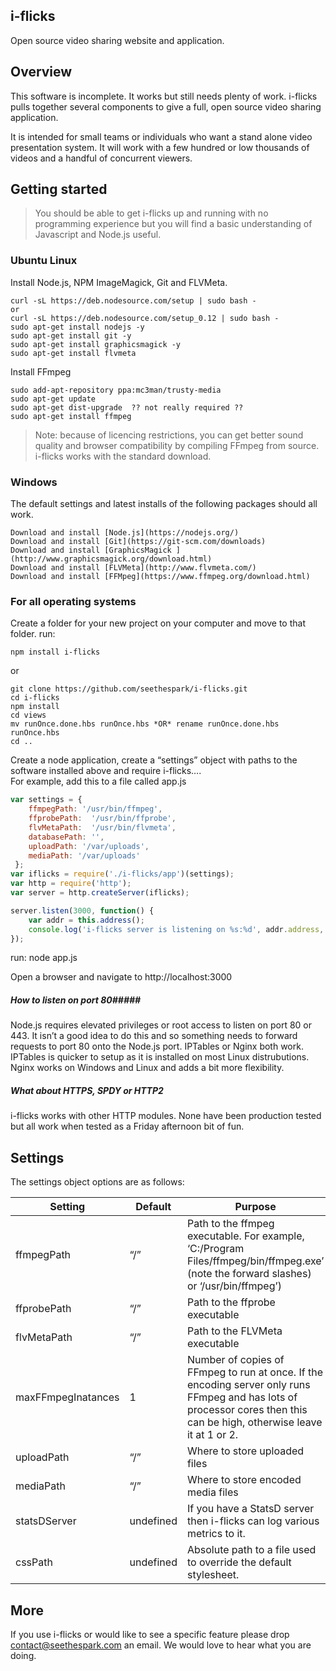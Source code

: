 ## i-flicks ##

Open source video sharing website and application.

## Overview ##

This software is incomplete. It works but still needs plenty of work.
i-flicks pulls together several components to give a full, open source video sharing application.

It is intended for small teams or individuals who want a stand alone video presentation system. It will work with a few hundred or low thousands of videos and a handful of concurrent viewers.

## Getting started ##

> You should be able to get i-flicks up and running with no programming experience but you will find a basic understanding of Javascript and Node.js useful.

### Ubuntu Linux ###
Install Node.js, NPM ImageMagick, Git and FLVMeta.

```
curl -sL https://deb.nodesource.com/setup | sudo bash -
or
curl -sL https://deb.nodesource.com/setup_0.12 | sudo bash -
sudo apt-get install nodejs -y
sudo apt-get install git -y
sudo apt-get install graphicsmagick -y
sudo apt-get install flvmeta
```
Install FFmpeg
```
sudo add-apt-repository ppa:mc3man/trusty-media
sudo apt-get update
sudo apt-get dist-upgrade  ?? not really required ??
sudo apt-get install ffmpeg
```
> Note:  because of licencing restrictions, you can get better sound quality and browser compatibility by compiling FFmpeg from source. i-flicks works with the standard download.

### Windows ###
The default settings and latest installs of the following packages should all work.

```
Download and install [Node.js](https://nodejs.org/)
Download and install [Git](https://git-scm.com/downloads)
Download and install [GraphicsMagick ](http://www.graphicsmagick.org/download.html)
Download and install [FLVMeta](http://www.flvmeta.com/)
Download and install [FFMpeg](https://www.ffmpeg.org/download.html)
```

### For all operating systems ###
Create a folder for your new project on your computer and move to that folder.
run:
```
npm install i-flicks
```
or
```
git clone https://github.com/seethespark/i-flicks.git  
cd i-flicks  
npm install
cd views  
mv runOnce.done.hbs runOnce.hbs *OR* rename runOnce.done.hbs runOnce.hbs  
cd ..
```
Create a node application, create a “settings” object with paths to the software installed above and require i-flicks….<br />
For example, add this to a file called app.js

```javascript
var settings = {
    ffmpegPath: '/usr/bin/ffmpeg',
    ffprobePath:  '/usr/bin/ffprobe',
    flvMetaPath:  '/usr/bin/flvmeta',
    databasePath: '',
    uploadPath: '/var/uploads',
    mediaPath: '/var/uploads'
 };
var iflicks = require('./i-flicks/app')(settings);
var http = require('http');
var server = http.createServer(iflicks);

server.listen(3000, function() {
    var addr = this.address();
    console.log('i-flicks server is listening on %s:%d', addr.address, addr.port);
});
```
run:
node app.js

Open a browser and navigate to http://localhost:3000

##### How to listen on port 80#####
Node.js requires elevated privileges or root access to listen on port 80 or 443. It isn’t a good idea to do this and so something needs to forward requests to port 80 onto the Node.js port. IPTables or Nginx both work. IPTables is quicker to setup as it is installed on most Linux distrubutions. Nginx works on Windows and Linux and adds a bit more flexibility.

##### What about HTTPS, SPDY or HTTP2 #####
i-flicks works with other HTTP modules. None have been production tested but all work when tested as a Friday afternoon bit of fun.

## Settings ##

The settings object options are as follows:

| Setting            | Default   | Purpose                                                                                                                                                                 |
|--------------------|-----------|-------------------------------------------------------------------------------------------------------------------------------------------------------------------------|
| ffmpegPath         | “/”       | Path to the ffmpeg executable. For example, ‘C:/Program Files/ffmpeg/bin/ffmpeg.exe’ (note the forward slashes) or ‘/usr/bin/ffmpeg’)                                   |
| ffprobePath        | “/”       | Path to the ffprobe executable                                                                                                                                          |
| flvMetaPath        | “/”       | Path to the FLVMeta executable                                                                                                                                          |
| maxFFmpegInatances | 1         | Number of copies of FFmpeg to run at once. If the encoding server only runs FFmpeg and has lots of processor cores then this can be high, otherwise leave it at 1 or 2. |
| uploadPath         | “/”       | Where to store uploaded files                                                                                                                                           |
| mediaPath          | “/”       | Where to store encoded media files                                                                                                                                      |
| statsDServer       | undefined | If you have a StatsD server then i-flicks can log various metrics to it.                                                                                                |
| cssPath            | undefined | Absolute path to a file used to override the default stylesheet.                                                                                                        |

## More ##

If you use i-flicks or would like to see a specific feature please drop contact@seethespark.com an email. We would love to hear what you are doing.